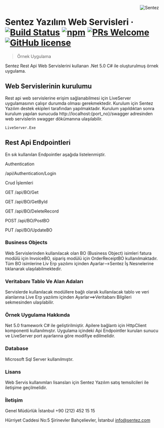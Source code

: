 <img src="https://www.sentez.com/wp-content/uploads/kurumsal_logo.png" alt="Sentez" align="right">

# Sentez Yazılım Web Servisleri  &middot; [![Build Status](https://img.shields.io/travis/npm/npm/latest.svg?style=flat-square)](https://travis-ci.org/npm/npm) [![npm](https://img.shields.io/npm/v/npm.svg?style=flat-square)](https://www.npmjs.com/package/npm) [![PRs Welcome](https://img.shields.io/badge/PRs-welcome-brightgreen.svg?style=flat-square)](http://makeapullrequest.com) [![GitHub license](https://img.shields.io/badge/license-MIT-blue.svg?style=flat-square)](https://github.com/your/your-project/blob/master/LICENSE)
> Örnek Uygulama

Sentez Rest Api Web Servislerini kullanan .Net 5.0 C# ile oluşturulmuş örnek uygulama.

## Web Servislerinin kurulumu
Rest api web servislerine erişim sağlanabilmesi için LiveServer uygulamasının çalışır durumda olması gerekmektedir. Kurulum için Sentez Yazılım destek ekipleri tarafından yapılmaktadır.
Kurulum yapıldıktan sonra kurulum yapılan sunucuda http://localhost:{port_no}/swagger adresinden web servislerin swagger dökümanına ulaşılabilir.
```shell
LiveServer.Exe
```
## Rest Api Endpointleri 

En sık kullanılan Endpointler aşağıda listelenmiştir.

Authentication

/api/Authentication/Login

Crud İşlemleri

GET /api/BO/Get

GET /api/BO/GetById

GET /api/BO/DeleteRecord

POST /api/BO/PostBO

PUT /api/BO/UpdateBO


### Business Objects 
Web Servislerinden kullanılacak olan BO (Business Object) isimleri fatura modülü için InvoiceBO, sipariş modülü için OrderReceiptBO kullanılmaktadır. Tüm BO isimlerine Liv Erp
yazılımı içinden Ayarlar-->Sentez İş Nesnelerine tıklanarak ulaşılabilmektedir.

### Veritabanı Tablo Ve Alan Adaları
Servislerde kullanılacak modüllere bağlı olarak kullanılacak tablo ve veri alanlarına Live Erp yazılımı içinden Ayarlar==>Veritabanı Bilgileri sekmesinden ulaşılabilir.


### Örnek Uygulama Hakkında

Net 5.0 framework C# ile geliştirilmiştir. Apilere bağlantı için HttpClient komponenti kullanılmıştır. Uygulama içindeki Api Endpointler kurulan sunucu ve LiveServer port ayarlarına göre
modifiye edilmelidir.


### Database

Microsoft Sql Server kullanılmıştır.

### Lisans

Web Servis kullanımları lisansları için Sentez Yazılım satış temsilcileri ile iletişime geçilmelidir.

### İletişim

Genel Müdürlük İstanbul
+90 (212) 452 15 15

Hürriyet Caddesi No:5 Şirinevler
Bahçelievler, İstanbul
info@sentez.com


